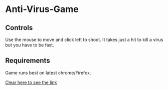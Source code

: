 # Anti-Virus-Game

## Controls

Use the mouse to move and click left to shoot. It takes just a hit to kill a virus but you have to be fast. 

## Requirements

Game runs best on latest chrome/Firefox.

[Clear here to see the link](https://arslanrama.github.io/Anti-Virus-Game/)